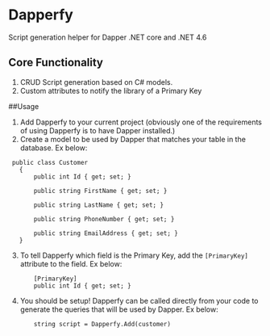 # Dapperfy
Script generation helper for Dapper .NET core and .NET 4.6

## Core Functionality
1. CRUD Script generation based on C# models.
2. Custom attributes to notify the library of a Primary Key

##Usage
 1. Add Dapperfy to your current project (obviously one of the requirements of using Dapperfy is to have Dapper installed.)
 2. Create a model to be used by Dapper that matches your table in the database. Ex below:
 ```
  public class Customer
    {
        public int Id { get; set; }

        public string FirstName { get; set; }

        public string LastName { get; set; }

        public string PhoneNumber { get; set; }

        public string EmailAddress { get; set; }
    }
 ```
 3. To tell Dapperfy which field is the Primary Key, add the ```[PrimaryKey]``` attribute to the field. Ex below:
 ```
        [PrimaryKey]
        public int Id { get; set; }
 ```
 4. You should be setup! Dapperfy can be called directly from your code to generate the queries that will be used by Dapper. Ex below:
 ```
        string script = Dapperfy.Add(customer)
 ```
